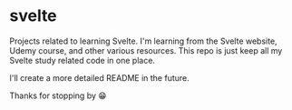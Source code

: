 # svelte
Projects related to learning Svelte. I'm learning from the Svelte website, Udemy course, and other various resources.
This repo is just keep all my Svelte study related code in one place.

I'll create a more detailed README in the future.

Thanks for stopping by 😁
